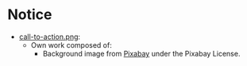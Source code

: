 # Notice

- [call-to-action.png](call-to-action.png):
  - Own work composed of:
    - Background image from [Pixabay](https://pixabay.com/photos/abstract-art-lines-wall-art-1867838) 
      under the Pixabay License.
